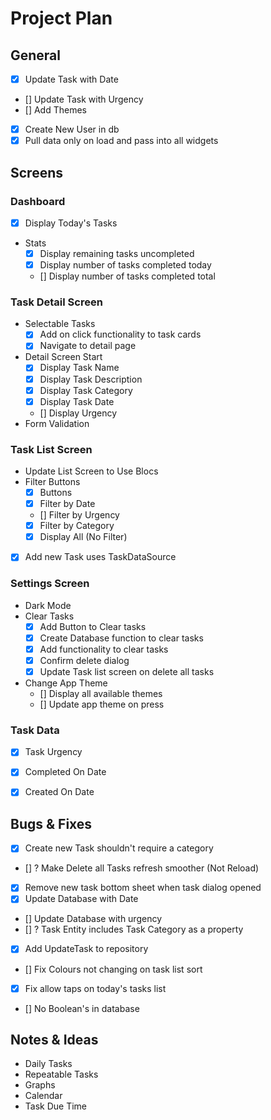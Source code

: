 # Project Plan

































## General

- [x] Update Task with Date
- [] Update Task with Urgency
- [] Add Themes
- [x] Create New User in db
- [x] Pull data only on load and pass into all widgets

## Screens

### Dashboard

- [x] Display Today's Tasks
- Stats
    - [x] Display remaining tasks uncompleted
    - [x] Display number of tasks completed today
    - [] Display number of tasks completed total

### Task Detail Screen

- Selectable Tasks
    - [x] Add on click functionality to task cards
    - [x] Navigate to detail page
- Detail Screen Start
    - [x] Display Task Name
    - [x] Display Task Description
    - [x] Display Task Category
    - [x] Display Task Date
    - [] Display Urgency
- Form Validation

### Task List Screen

- Update List Screen to Use Blocs
- Filter Buttons
    - [x] Buttons
    - [x] Filter by Date
    - [] Filter by Urgency 
    - [x] Filter by Category
    - [x] Display All (No Filter)
- [x] Add new Task uses TaskDataSource

### Settings Screen

- Dark Mode
- Clear Tasks
    - [x] Add Button to Clear tasks
    - [x] Create Database function to clear tasks
    - [x] Add functionality to clear tasks
    - [x] Confirm delete dialog 
    - [x] Update Task list screen on delete all tasks
- Change App Theme
    - [] Display all available themes
    - [] Update app theme on press
 
### Task Data

- [x] Task Urgency
- [x] Completed On Date
- [x] Created On Date


## Bugs & Fixes
- [x] Create new Task shouldn't require a category
- [] ? Make Delete all Tasks refresh smoother (Not Reload)
- [x] Remove new task bottom sheet when task dialog opened
- [x] Update Database with Date
- [] Update Database with urgency
- [] ? Task Entity includes Task Category as a property
- [x] Add UpdateTask to repository
- [] Fix Colours not changing on task list sort
- [x] Fix allow taps on today's tasks list
- [] No Boolean's in database

## Notes & Ideas

- Daily Tasks
- Repeatable Tasks
- Graphs
- Calendar
- Task Due Time
